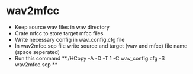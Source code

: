 # wav2mfcc

* Keep source wav files in wav directory
* Crate mfcc to store target mfcc files
* Write necessary config in wav_config.cfg file
* In wav2mfcc.scp file write source and target (wav and mfcc) file name (space seperated)
* Run this command **./HCopy -A -D -T 1 -C wav_config.cfg -S wav2mfcc.scp **
